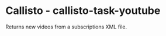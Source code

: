 Callisto - callisto-task-youtube
================================

Returns new videos from a subscriptions XML file.
